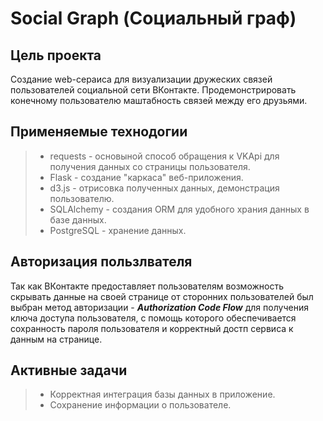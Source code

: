 # Social Graph (Социальный граф)
## Цель проекта
Создание web-сераиса для визуализации дружеских связей пользователей социальной сети ВКонтакте. Продемонстрировать конечному пользователю маштабность связей между его друзьями.

## Применяемые технодогии
> - requests - основыной способ обращения к VKApi для получения данных со страницы пользователя.
> - Flask - создание "каркаса" веб-приложения.
> - d3.js - отрисовка полученных данных, демонстрация пользователю.
> - SQLAlchemy - создания ORM для удобного храния данных в базе данных.
> - PostgreSQL - хранение данных.

## Авторизация пользлвателя
Так как ВКонтакте предоставляет пользователям возможность скрывать данные на своей странице от сторонних пользователей был выбран метод авторизации - ***Authorization Code Flow*** для получения ключа доступа пользователя, с помощь которого обеспечивается сохранность пароля пользователя и корректный достп сервиса к данным на странице.

## Активные задачи
> - Корректная интеграция базы данных в приложение.
> - Сохранение информации о пользователе.
